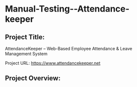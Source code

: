 # Manual-Testing--Attendance-keeper
## Project Title:
AttendanceKeeper – Web-Based Employee Attendance & Leave Management System

Project URL:
https://www.attendancekeeper.net
## Project Overview:
